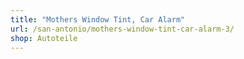 ```yaml
---
title: "Mothers Window Tint, Car Alarm"
url: /san-antonio/mothers-window-tint-car-alarm-3/
shop: Autoteile
---
```

